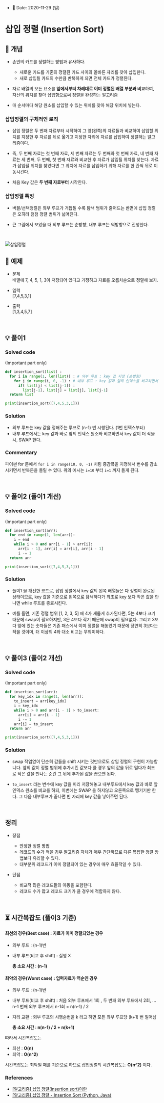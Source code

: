 - 📅 Date: 2020-11-29 (일)

# 삽입 정렬 (Insertion Sort)

## 📝 개념

* 손안의 카드를 정렬하는 방법과 유사하다.  
    * 새로운 카드를 기존의 정렬된 카드 사이의 올바른 자리를 찾아 삽입한다.  
    * 새로 삽입될 카드의 수만큼 반복하게 되면 전체 카드가 정렬된다. 

* 자료 배열의 모든 요소를 **앞에서부터 차례대로 이미 정렬된 배열 부분과 비교**하여, 자신의 위치를 찾아 삽입함으로써 정렬을 완성하는 알고리즘  

* 매 순서마다 해당 원소를 삽입할 수 있는 위치를 찾아 해당 위치에 넣는다.

### 삽입정렬의 구체적인 로직

* 삽입 정렬은 두 번째 자료부터 시작하여 그 앞(왼쪽)의 자료들과 비교하여 삽입할 위치를 지정한 후 자료를 뒤로 옮기고 지정한 자리에 자료를 삽입하여 정렬하는 알고리즘이다.  

* 즉, 두 번째 자료는 첫 번째 자료, 세 번째 자료는 두 번째와 첫 번째 자료, 네 번째 자료는 세 번째, 두 번째, 첫 번째 자료와 비교한 후 자료가 삽입될 위치를 찾는다.   자료가 삽입될 위치를 찾았다면 그 위치에 자료를 삽입하기 위해 자료를 한 칸씩 뒤로 이동시킨다.  

* 처음 Key 값은 **두 번째 자료부터** 시작한다.

### 삽입정렬 특징

* 버블/선택정렬은 외부 루프가 거듭될 수록 탐색 범위가 줄어드는 반면에 삽입 정렬은 오히려 점점 정렬 범위가 넓어진다.

* 큰 그림에서 보았을 때 외부 루프는 순방향, 내부 루프는 역방향으로 진행한다.

<br>

 ![삽입정렬](./insertion_sort.png "insertion-sort")
<br>

## 📝 예제


* 문제  
배열에 7, 4, 5, 1, 3이 저장되어 있다고 가정하고 자료를 오름차순으로 정렬해 보자.


* 입력  
[7,4,5,3,1]


* 출력  
[1,3,4,5,7]

<br>

## 💡 풀이1

### Solved code

(Important part only)
``` python
def insertion_sort(list) : 
  for i in range(1, len(list)) : # 외부 루프 : key 값 지정 (순방향)
    for j in range(i, 0, -1) : # 내부 루프 : key 값과 앞의 인덱스를 비교하면서 SWAP
      if( list[j] < list[j-1]) : 
        list[j-1], list[j] = list[j], list[j-1]
  return list

print(insertion_sort([7,4,5,3,1]))
```

### Solution

- 외부 루프는 key 값을 정해주는 루프로 (n-1) 번 시행된다. (1번 인덱스부터)
- 내부 루프에서는 key 값과 바로 앞의 인덱스 원소와 비교하면서 key 값이 더 작을 시, SWAP 한다.

### Commentary

파이썬 for 문에서 `for i in range(10, 0, -1)` 처럼 증감폭을 지정해서 변수를 감소시키면서 반복문을 돌릴 수 있다. 위의 예시는 `i=10` 부터 `i=1` 까지 돌게 된다.

<br>

## 💡 풀이2 (풀이1 개선)

### Solved code

(Important part only)
``` python
def insertion_sort(arr):
  for end in range(1, len(arr)):
    i = end
    while i > 0 and arr[i - 1] > arr[i]:
      arr[i - 1], arr[i] = arr[i], arr[i - 1]
      i -= 1
  return arr

print(insertion_sort([7,4,5,3,1]))

```

### Solution

- 풀이1 을 개선한 코드로, 삽입 정렬에서 key 값의 왼쪽 배열들은 다 정렬이 완료된 상태이므로, key 값을 기준으로 왼쪽으로 탐색하다가 최초로 key 보다 작은 값을 만나면 while 루프를 종료시킨다.

- 예를 들면, 기존 정렬 범위 [1, 2, 3, 5] 에 4가 새롭게 추가된다면, 5는 4보다 크기 때문에 swap이 필요하지만, 3은 4보다 작기 때문에 swap이 필요없다. 그리고 3보다 앞에 있는 숫자들은 기존 패스에서 이미 정렬을 해놓았기 때문에 당연히 3보다는 작을 것이며, 더 이상의 4와 대소 비교는 무의미하다.

<br>

## 💡 풀이3 (풀이2 개선)

### Solved code

(Important part only)
``` python
def insertion_sort(arr):
  for key_idx in range(1, len(arr)):
    to_insert = arr[key_idx]
    i = key_idx
    while i > 0 and arr[i - 1] > to_insert:
      arr[i] = arr[i - 1]
      i -= 1
    arr[i] = to_insert
  return arr

print(insertion_sort([7,4,5,3,1]))
```

### Solution

- swap 작업없이 단순히 값들을 shift 시키는 것만으로도 삽입 정렬의 구현이 가능합니다. 앞의 값이 정렬 범위에 추가시킨 값보다 클 경우 앞의 값을 뒤로 밀다가 최초로 작은 값을 만나는 순간 그 뒤에 추가된 값을 꼽으면 된다.

- `to_insert` 라는 변수에 key 값을 미리 저장해놓고 내부루프에서 key 값과 바로 앞 인덱스 원소를 비교를 하되, 이번에는 SWAP 을 하지않고 오른쪽으로 땡기기만 한다. 그 다음 내부루프가 끝나면 빈 자리에 key 값을 넣어주면 된다.

<br>

## 정리

* 장점 
  * 안정한 정렬 방법
  * 레코드의 수가 적을 경우 알고리즘 자체가 매우 간단하므로 다른 복잡한 정렬 방법보다 유리할 수 있다.
  * 대부분위 레코드가 이미 정렬되어 있는 경우에 매우 효율적일 수 있다.  

* 단점
  * 비교적 많은 레코드들의 이동을 포함한다.
  * 레코드 수가 많고 레코드 크기가 클 경우에 적합하지 않다.




<br>

## ⏳ 시간복잡도 (풀이3 기준)

<h4>최선의 경우(Best case) : 자료가 이미 정렬되있는 경우</h4> 

- 외부 루프 : (n-1)번
- 내부 루프(비교 후 shift) : 실행 X

  **총 소요 시간 : (n-1)**

<h4>최악의 경우(Worst case) : 입력자료가 역순인 경우</h4> 

- 외부 루프 : (n-1)번
- 내부 루프(비교 후 shift) : 처음 외부 루프에서 1회 , 두 번째 외부 루프에서 2회, ... n-1 번째 외부 루프에서 n-1회 = n(n-1) / 2
- 자리 교환 : 외부 루프의 시행순번을 k 라고 하면 모든 외부 루프당 (k+1) 번 일어남

  **총 소요 시간 : n(n-1) / 2 + n(k+1)**

따라서 시간복잡도는  
- 최선 : **O(n)**
- 최악 : **O(n^2)**    

시간복잡도는 최악일 때를 기준으로 하므로 삽입정렬의 시간복잡도는 **O(n^2)** 이다.

### References
- [[알고리즘] 삽입 정렬(insertion sort)이란](https://gmlwjd9405.github.io/2018/05/06/algorithm-insertion-sort.html)
- [[알고리즘] 삽입 정렬 - Insertion Sort (Python, Java)](https://www.daleseo.com/sort-insertion/)
